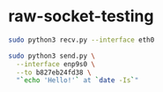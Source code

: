 # raw-socket-testing

```sh
sudo python3 recv.py --interface eth0
```

```sh
sudo python3 send.py \
  --interface enp9s0 \
  --to b827eb24fd38 \
  "`echo 'Hello!'` at `date -Is`"
```
